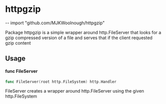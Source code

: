 # httpgzip
--
    import "github.com/MJKWoolnough/httpgzip"

Package httpgzip is a simple wrapper around http.FileServer that looks for
a gzip compressed version of a file and serves that if the client requested
gzip content

## Usage

#### func  FileServer

```go
func FileServer(root http.FileSystem) http.Handler
```
FileServer creates a wrapper around http.FileServer using the given
http.FileSystem
